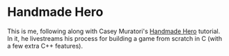 # Handmade Hero
This is me, following along with Casey Muratori's [Handmade Hero](https://handmadehero.org/) tutorial. In it, he livestreams
his process for building a game from scratch in C (with a few extra C++ features). 
